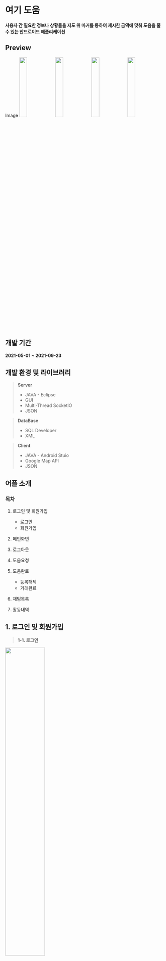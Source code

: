 # 여기 도움
**사용자 간 필요한 정보나 상황들을 지도 위 마커를 통하여 제시한 금액에 맞춰 도움을 줄 수 있는 안드로이드 애플리케이션**
## Preview
Image
<img src="https://user-images.githubusercontent.com/92709137/138462695-c4af8b78-4b2b-41c6-bad8-e69daaa93d8c.png" width="22%"/>
<img src="https://user-images.githubusercontent.com/92709137/138464170-08f0acf2-5be6-4973-bc90-28770b9cf640.png" width="22%"/>
<img src="https://user-images.githubusercontent.com/92709137/138464206-ea9c1af2-b9e4-432e-936b-b1ee6892a3b9.png" width="22%"/>
<img src="https://user-images.githubusercontent.com/92709137/138466281-eff9be67-10b0-4378-babd-2adf94323f09.png" width="22%"/>

## 개발 기간
**2021-05-01 ~ 2021-09-23**

## 개발 환경 및 라이브러리
> **Server**
> * JAVA - Eclipse
> * GUI
> * Multi-Thread SocketIO
> * JSON

> **DataBase**
> * SQL Developer    
> * XML

> **Client**
> * JAVA - Android Stuio
> * Google Map API
> * JSON

## 어플 소개

### 목차

1. 로그인 및 회원가입
    * 로그인
    * 회원가입

2. 메인화면

3. 로그아웃

4. 도움요청

5. 도움완료
    + 등록해제
    + 거래완료
6. 채팅목록

7. 활동내역

## 1. 로그인 및 회원가입

> **1-1. 로그인**
<img src="https://user-images.githubusercontent.com/92709137/138470161-81451897-85f5-486e-8c93-5790145fff22.png" width="50%"/>

* 자동 로그인은 SharedPreferences클래스를 사용하여 저장하였습니다.

```java
// 자동 로그인
SharedPreferences pref = getSharedPreferences("autoLogin", MODE_PRIVATE);
SharedPreferences.Editor editor = pref.edit();
editor.clear();
// 자동 로그인 체크
if (isAutoLogin) {
    editor.putBoolean("status", isAutoLogin);
    editor.putString("id", Data.my_id);
    editor.putString("password", Data.my_password);
    editor.putString("nickname", Data.my_nickname);
} else
    editor.putBoolean("status", isAutoLogin);
    
editor.commit();
```
> **1-2. 회원가입**
<p align="left">
<img src="https://user-images.githubusercontent.com/92709137/138470154-34474877-406c-43ca-96c9-176ee9da2b9e.png" width="45%"/>
<img src="https://user-images.githubusercontent.com/92709137/138470160-867a8d18-f775-4c1f-b697-76f3a7231f0e.png" width="45%"/>
</p>

* 아이디와 닉네임은 중복확인 버튼을 눌러 중복상태를 확인했습니다.
* 비밀번호는 addTextChangedListener를 사용하여 텍스트가 바뀔 때 마다 상태를 표시하였습니다.
###
## 2. 메인화면

<p align="left">
<img src="https://user-images.githubusercontent.com/92709137/138476866-b25b4cf7-4a1b-43c4-a078-d9936f06c3c0.png" width="45%"/>
<img src="https://user-images.githubusercontent.com/92709137/138476883-78f5cdf1-16aa-4686-a9b4-c33828782ec4.png" width="45%"/>
</p>

* 로그인 시 현재 위치를 기반으로 카메라가 설정되고 다른 사용자들이 등록한 마커가 보여집니다.

<p align="left">
<img src="https://user-images.githubusercontent.com/92709137/138476882-d2c517da-aec9-4a1b-a52a-27f6f07be1b5.png" width="45%"/>
<img src="https://user-images.githubusercontent.com/92709137/138476880-03dfd982-8db9-4f9d-bdc9-f9fc997c69eb.png" width="45%"/>
</p>

* 우측하단 +모양 버튼을 누르면 유형, 가격별 카테고리를 설정하여 원하는 마커만 볼 수 있습니다.

## 메뉴 목록
<img src="https://user-images.githubusercontent.com/92709137/138462672-a096ad9c-7be7-4267-8757-4274f2d1ee60.png" width="50%"/>

## 3. 로그아웃
* 로그인화면으로 전환됩니다.

## 4. 도움요청
<p align="left">
<img src="https://user-images.githubusercontent.com/92709137/138554974-af73e4b9-076a-44e4-b382-5d594a692d5f.png" width="45%"/>
<img src="https://user-images.githubusercontent.com/92709137/138554819-404ad65c-4bd0-4d6f-8ae0-46ea6f26edd5.png" width="45%"/>
</p>
<p align="center">
<img src="https://user-images.githubusercontent.com/92709137/138554816-194aa60a-6c61-48e3-9a28-98dcd98567a5.png" width="50%"/>
</p>

* 상단부터 금액제시, 카테고리 설정, 글 내용을 입력 후 하단의 등록버튼을 통해 글을 등록합니다.
* 현재위치에 기반하여 지도 위에 등록한 글의 마커가 표시됩니다.
* 마커 클릭 시 하단 다이얼로그가 생성되고 **닉네임**, **본인과 상대방까지의 거리**, **카테고리**, **금액**, **내용**이 담겨있습니다.
* 거리는 Location클래스의 distanceto메서드를 활용하였습니다. 거리가 1000m이상 이 될 경우 km로 변환하였습니다.
```java
private String getDistance(double markerLatitude,  double markerLongitude, Location loc) {
Location a = new Location("a");
a.setLatitude(markerLatitude);
a.setLongitude(markerLongitude);
// 단위 변환
if (a.distanceTo(loc) > 1000)
    return String.format("%.1f", a.distanceTo(loc) / 1000) + "km";
else
    return String.format("%.0f", a.distanceTo(loc)) + "m";
}
```
* 상대방이 마커를 클릭한 후 도움을 줄 수 있다는 생각이 들면 연락버튼을 눌러 해당 글 작성자와 채팅을 할 수 있습니다.
<p align="left">
<img src="https://user-images.githubusercontent.com/92709137/138554806-2b997a5f-9c4d-47c2-8527-47ea71be38a7.png" width="45%"/>
<img src="https://user-images.githubusercontent.com/92709137/138554809-e830ff49-c77d-4bc2-a8ac-0dd0e96770f7.png" width="45%"/>
</p>

## 5. 도움완료
<img src="https://user-images.githubusercontent.com/92709137/138554820-9294deb3-a6e1-4e29-ae12-ce180d2d68ca.png" width="45%"/>

* 등록해제는 등록된 마커와 글을 삭제하는 기능입니다.

<p align="left">
<img src="https://user-images.githubusercontent.com/92709137/138555619-cf883619-e5e7-4385-9ff8-c64e01924d65.png" width="30%"/>
<img src="https://user-images.githubusercontent.com/92709137/138555621-1027e3a7-505b-4bfb-bcfd-6671ed63a75f.png" width="30%"/>
<img src="https://user-images.githubusercontent.com/92709137/138554812-3161b0b9-3da1-4b79-a560-bc2897065bf5.png" width="30%"/>
</p>

* 거래 완료는 사용자끼리 만나 도움을 주고 받으면 글 작성자가 거래완료 버튼을 눌러 도움을 준 계정을 선택해 저장하는 기능입니다.

## 6. 채팅목록
<img src="https://user-images.githubusercontent.com/92709137/138554811-1dfc6c86-f497-43e3-a92f-d59bc774c78f.png" width="45%"/>

* 채팅목록을 볼 수 있는 기능입니다.

## 7. 활동내역
<p align="left">
<img src="https://user-images.githubusercontent.com/92709137/138554813-9e582d38-85f5-4a87-ae54-f0a36eb1c2fb.png" width="45%"/>
<img src="https://user-images.githubusercontent.com/92709137/138554815-887b4008-545f-4684-8079-14bc36338545.png" width="45%"/>
</p>

* 현재까지 활동 내역을 볼 수 있는 기능입니다. 내역 별 우측 하단에 총 지출 및 수익금이 표시되어있습니다.
